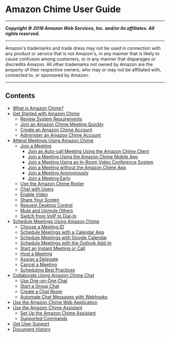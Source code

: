 # Amazon Chime User Guide

-----
*****Copyright &copy; 2018 Amazon Web Services, Inc. and/or its affiliates. All rights reserved.*****

-----
Amazon's trademarks and trade dress may not be used in 
     connection with any product or service that is not Amazon's, 
     in any manner that is likely to cause confusion among customers, 
     or in any manner that disparages or discredits Amazon. All other 
     trademarks not owned by Amazon are the property of their respective
     owners, who may or may not be affiliated with, connected to, or 
     sponsored by Amazon.

-----
## Contents
+ [What is Amazon Chime?](what-is-chime.md)
+ [Get Started with Amazon Chime](chime-getting-started.md)
   + [Review System Requirements](chime-requirements.md)
   + [Join an Amazon Chime Meeting Quickly](chime-join.md)
   + [Create an Amazon Chime Account](chime-create-account.md)
   + [Administer an Amazon Chime Account](chime-create.md)
+ [Attend Meetings Using Amazon Chime](chime-attend-meetings.md)
   + [Join a Meeting](join-meetings.md)
      + [Join an Auto-call Meeting Using the Amazon Chime Client](chime-join-meeting-client.md)
      + [Join a Meeting Using the Amazon Chime Mobile App](chime-join-meeting-mobile-app.md)
      + [Join a Meeting Using an In-Room Video Conference System](chime-join-meeting-conference-room.md)
      + [Join a Meeting without the Amazon Chime App](chime-join-meeting.md)
      + [Join a Meeting Anonymously](join-anonymous.md)
      + [Join a Meeting Early](join-meeting-early.md)
   + [Use the Amazon Chime Roster](chime-roster.md)
   + [Chat with Users](chime-chat.md)
   + [Enable Video](use-video.md)
   + [Share Your Screen](screen-share.md)
   + [Request Desktop Control](remote-control.md)
   + [Mute and Unmute Others](chime-mute.md)
   + [Switch from VoIP to Dial-In](dial-switch.md)
+ [Schedule Meetings Using Amazon Chime](chime-schedule-meetings.md)
   + [Choose a Meeting ID](personal-ID.md)
   + [Schedule Meetings with a Calendar App](chime-scheduling-calendar-app.md)
   + [Schedule Meetings with Google Calendar](chime-scheduling-google.md)
   + [Schedule Meetings with the Outlook Add-In](chime-scheduling-outlook.md)
   + [Start an Instant Meeting or Call](start-call.md)
   + [Host a Meeting](chime-organizer-call-controls.md)
   + [Assign a Delegate](delegates.md)
   + [Cancel a Meeting](cancel-meeting.md)
   + [Scheduling Best Practices](chime-scheduling-best-practices.md)
+ [Collaborate Using Amazon Chime Chat](chime-using-chat.md)
   + [Use One-on-One Chat](direct-chat.md)
   + [Start a Group Chat](group-chat.md)
   + [Create a Chat Room](chime-chat-room.md)
   + [Automate Chat Messages with Webhooks](webhooks.md)
+ [Use the Amazon Chime Web Application](chime-web-app.md)
+ [Use the Amazon Chime Assistant](chime-using-assistant.md)
   + [Set Up the Amazon Chime Assistant](setup-assistant.md)
   + [Supported Commands](assistant-commands.md)
+ [Get User Support](chime-getting-support.md)
+ [Document History](doc-history.md)